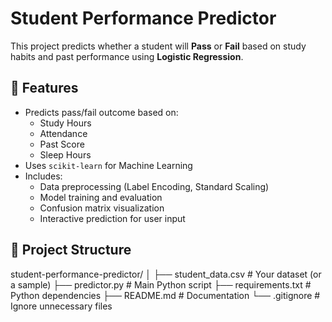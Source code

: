 # Student Performance Predictor

This project predicts whether a student will **Pass** or **Fail** based on study habits and past performance using **Logistic Regression**.

## 📌 Features
- Predicts pass/fail outcome based on:
  - Study Hours
  - Attendance
  - Past Score
  - Sleep Hours
- Uses `scikit-learn` for Machine Learning
- Includes:
  - Data preprocessing (Label Encoding, Standard Scaling)
  - Model training and evaluation
  - Confusion matrix visualization
  - Interactive prediction for user input

## 📂 Project Structure
student-performance-predictor/
│
├── student_data.csv          # Your dataset (or a sample)
├── predictor.py              # Main Python script
├── requirements.txt          # Python dependencies
├── README.md                 # Documentation
└── .gitignore                # Ignore unnecessary files
